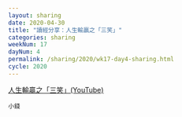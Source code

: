 ```yaml
---
layout: sharing
date: 2020-04-30
title: "讀經分享：人生輸贏之「三笑」"
categories: sharing
weekNum: 17
dayNum: 4
permalink: /sharing/2020/wk17-day4-sharing.html
cycle: 2020
---
```


[人生輸贏之「三笑」(YouTube)](https://youtu.be/Ihs__1wRJiM)

`小錢`  
